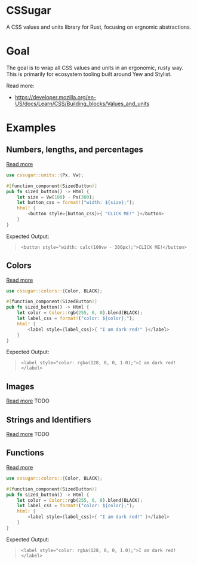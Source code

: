 # CSSugar
A CSS values and units library for Rust, focusing on ergnomic abstractions.

# Goal
The goal is to wrap all CSS values and units in an ergonomic, rusty way. This is primarily for ecosystem tooling built around Yew and Stylist.

Read more:
- https://developer.mozilla.org/en-US/docs/Learn/CSS/Building_blocks/Values_and_units

# Examples

## Numbers, lengths, and percentages
[Read more](https://developer.mozilla.org/en-US/docs/Learn/CSS/Building_blocks/Values_and_units#numbers_lengths_and_percentages)
```rs
use cssugar::units::{Px, Vw};

#[function_component(SizedButton)]
pub fn sized_button() -> Html {
    let size = Vw(100) - Px(300);
    let button_css = format!("width: ${size};");
    html! {
        <button style={button_css}>{ "CLICK ME!" }</button>
    }
}
```

Expected Output:
> `<button style="width: calc(100vw - 300px);">CLICK ME!</button>`

## Colors
[Read more](https://developer.mozilla.org/en-US/docs/Learn/CSS/Building_blocks/Values_and_units#color)
```rs
use cssugar::colors::{Color, BLACK};

#[function_component(SizedButton)]
pub fn sized_button() -> Html {
    let color = Color::rgb(255, 0, 0).blend(BLACK);
    let label_css = format!("color: ${color};");
    html! {
        <label style={label_css}>{ "I am dark red!" }</label>
    }
}
```
Expected Output:
> `<label style="color: rgba(128, 0, 0, 1.0);">I am dark red!</label>`

## Images
[Read more](https://developer.mozilla.org/en-US/docs/Learn/CSS/Building_blocks/Values_and_units#images)
TODO

## Strings and Identifiers
[Read more](https://developer.mozilla.org/en-US/docs/Learn/CSS/Building_blocks/Values_and_units#strings_and_identifiers)
TODO


## Functions
[Read more](https://developer.mozilla.org/en-US/docs/Learn/CSS/Building_blocks/Values_and_units#functions)
```rs
use cssugar::colors::{Color, BLACK};

#[function_component(SizedButton)]
pub fn sized_button() -> Html {
    let color = Color::rgb(255, 0, 0).blend(BLACK);
    let label_css = format!("color: ${color};");
    html! {
        <label style={label_css}>{ "I am dark red!" }</label>
    }
}
```
Expected Output:
> `<label style="color: rgba(128, 0, 0, 1.0);">I am dark red!</label>`